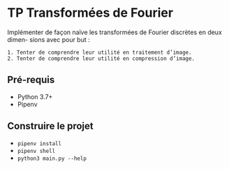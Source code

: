 # TP Transformées de Fourier
Implémenter de façon naïve les transformées de Fourier discrètes en deux dimen- sions avec pour but :
    
    1. Tenter de comprendre leur utilité en traitement d’image.
    2. Tenter de comprendre leur utilité en compression d’image.

## Pré-requis
* Python 3.7+
* Pipenv

## Construire le projet
* `pipenv install`
* `pipenv shell`
* `python3 main.py --help`
